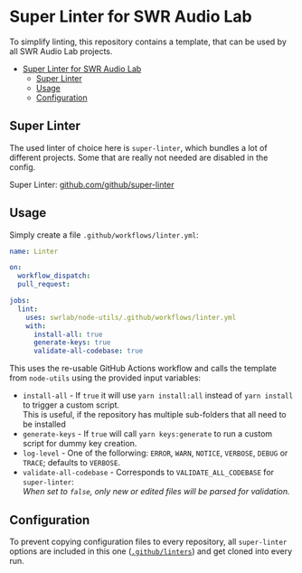 # Super Linter for SWR Audio Lab

To simplify linting, this repository contains a template, that can be used by all SWR Audio Lab projects.

- [Super Linter for SWR Audio Lab](#super-linter-for-swr-audio-lab)
  - [Super Linter](#super-linter)
  - [Usage](#usage)
  - [Configuration](#configuration)

## Super Linter

The used linter of choice here is `super-linter`, which bundles a lot of different projects. Some that are really not needed are disabled in the config.

Super Linter: [github.com/github/super-linter](https://github.com/github/super-linter)

## Usage

Simply create a file `.github/workflows/linter.yml`:

```yaml
name: Linter

on:
  workflow_dispatch:
  pull_request:

jobs:
  lint:
    uses: swrlab/node-utils/.github/workflows/linter.yml
    with:
      install-all: true
      generate-keys: true
      validate-all-codebase: true
```

This uses the re-usable GitHub Actions workflow and calls the template from `node-utils` using the provided input variables:

- `install-all` - If `true` it will use `yarn install:all` instead of `yarn install` to trigger a custom script.  
  This is useful, if the repository has multiple sub-folders that all need to be installed
- `generate-keys` - If `true` will call `yarn keys:generate` to run a custom script for dummy key creation.
- `log-level` - One of the follorwing: `ERROR`, `WARN`, `NOTICE`, `VERBOSE`, `DEBUG` or `TRACE`; defaults to `VERBOSE`.
- `validate-all-codebase` - Corresponds to `VALIDATE_ALL_CODEBASE` for `super-linter`:  
  _When set to `false`, only new or edited files will be parsed for validation._

## Configuration

To prevent copying configuration files to every repository, all `super-linter` options are included in this one ([`.github/linters`](./../.github/linters/)) and get cloned into every run.
